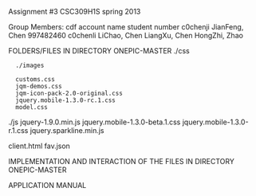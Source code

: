 Assignment #3
CSC309H1S spring 2013

Group Members:
cdf account       name                student number
c0chenji      JianFeng, Chen          997482460
c0chenli      LiChao, Chen
              LiangXu, Chen
              HongZhi, Zhao                
              
FOLDERS/FILES IN DIRECTORY ONEPIC-MASTER
./css

      ./images
      
      customs.css
      jqm-demos.css
      jqm-icon-pack-2.0-original.css
      jquery.mobile-1.3.0-rc.1.css
      model.css
    
./js 
      jquery-1.9.0.min.js
      jquery.mobile-1.3.0-beta.1.css
      jquery.mobile-1.3.0-r.1.css
      jquery.sparkline.min.js
  
client.html
fav.json

IMPLEMENTATION AND INTERACTION OF THE FILES IN DIRECTORY ONEPIC-MASTER

APPLICATION MANUAL







